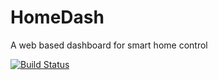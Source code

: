 # HomeDash
A web based dashboard for smart home control

[![Build Status](https://adamstirtan.visualstudio.com/HomeDash/_apis/build/status/HomeDash?branchName=master)](https://adamstirtan.visualstudio.com/HomeDash/_build/latest?definitionId=1&branchName=master)

